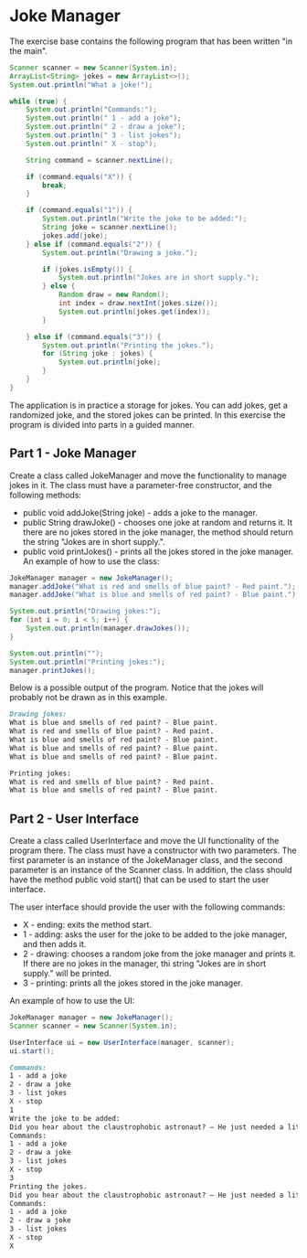 
# Joke Manager

The exercise base contains the following program that has been written "in the main".

```java
Scanner scanner = new Scanner(System.in);
ArrayList<String> jokes = new ArrayList<>();
System.out.println("What a joke!");

while (true) {
    System.out.println("Commands:");
    System.out.println(" 1 - add a joke");
    System.out.println(" 2 - draw a joke");
    System.out.println(" 3 - list jokes");
    System.out.println(" X - stop");

    String command = scanner.nextLine();

    if (command.equals("X")) {
        break;
    }

    if (command.equals("1")) {
        System.out.println("Write the joke to be added:");
        String joke = scanner.nextLine();
        jokes.add(joke);
    } else if (command.equals("2")) {
        System.out.println("Drawing a joke.");

        if (jokes.isEmpty()) {
            System.out.println("Jokes are in short supply.");
        } else {
            Random draw = new Random();
            int index = draw.nextInt(jokes.size());
            System.out.println(jokes.get(index));
        }

    } else if (command.equals("3")) {
        System.out.println("Printing the jokes.");
        for (String joke : jokes) {
            System.out.println(joke);
        }
    }
}
```

The application is in practice a storage for jokes. You can add jokes, get a randomized joke, and the stored jokes can be printed. In this exercise the program is divided into parts in a guided manner.

## Part 1 - Joke Manager

Create a class called JokeManager and move the functionality to manage jokes in it. The class must have a parameter-free constructor, and the following methods:

- public void addJoke(String joke) - adds a joke to the manager.
- public String drawJoke() - chooses one joke at random and returns it. It there are no jokes stored in the joke manager, the method should return the string "Jokes are in short supply.".
- public void printJokes() - prints all the jokes stored in the joke manager.
An example of how to use the class:

```java
JokeManager manager = new JokeManager();
manager.addJoke("What is red and smells of blue paint? - Red paint.");
manager.addJoke("What is blue and smells of red paint? - Blue paint.");

System.out.println("Drawing jokes:");
for (int i = 0; i < 5; i++) {
    System.out.println(manager.drawJokes());
}

System.out.println("");
System.out.println("Printing jokes:");
manager.printJokes();
```

Below is a possible output of the program. Notice that the jokes will probably not be drawn as in this example.

```markdown
Drawing jokes:
What is blue and smells of red paint? - Blue paint.
What is red and smells of blue paint? - Red paint.
What is blue and smells of red paint? - Blue paint.
What is blue and smells of red paint? - Blue paint.
What is blue and smells of red paint? - Blue paint.

Printing jokes:
What is red and smells of blue paint? - Red paint.
What is blue and smells of red paint? - Blue paint.
```

## Part 2 - User Interface

Create a class called UserInterface and move the UI functionality of the program there. The class must have a constructor with two parameters. The first parameter is an instance of the JokeManager class, and the second parameter is an instance of the Scanner class. In addition, the class should have the method public void start() that can be used to start the user interface.

The user interface should provide the user with the following commands:

- X - ending: exits the method start.
- 1 - adding: asks the user for the joke to be added to the joke manager, and then adds it.
- 2 - drawing: chooses a random joke from the joke manager and prints it. If there are no jokes in the manager, thi string "Jokes are in short supply." will be printed.
- 3 - printing: prints all the jokes stored in the joke manager.

An example of how to use the UI:

```java
JokeManager manager = new JokeManager();
Scanner scanner = new Scanner(System.in);

UserInterface ui = new UserInterface(manager, scanner);
ui.start();
```

```markdown
Commands:
1 - add a joke
2 - draw a joke
3 - list jokes
X - stop
1
Write the joke to be added:
Did you hear about the claustrophobic astronaut? — He just needed a little space.
Commands:
1 - add a joke
2 - draw a joke
3 - list jokes
X - stop
3
Printing the jokes.
Did you hear about the claustrophobic astronaut? — He just needed a little space.
Commands:
1 - add a joke
2 - draw a joke
3 - list jokes
X - stop
X
```
